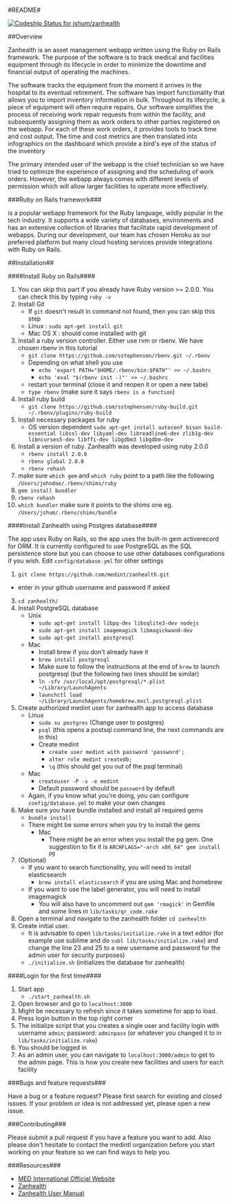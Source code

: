 #README#

[ ![Codeship Status for jshum/zanhealth](https://www.codeship.io/projects/8ae7f2a0-a264-0131-463c-7af97f1694a8/status?branch=master)](https://www.codeship.io/projects/18452)

##Overview

Zanhealth is an asset management webapp written using the Ruby on Rails framework. The purpose of the software is to track medical and facilities equipment through its lifecycle in order to minimize the downtime and financial output of operating the machines. 

The software tracks the equipment from the moment it arrives in the hospital to its eventual retirement. The software has import functionality that allows you to import inventory information in bulk. Throughout its lifecycle, a piece of equipment will often require repairs. Our software simplifies the process of receiving work repair requests from within the facility, and subsequently assigning them as work orders to other parties registered on the webapp. For each of these work orders, it provides tools to track time and cost output. The time and cost metrics are then translated into infographics on the dashboard which provide a bird's eye of the status of the inventory

The primary intended user of the webapp is the chief technician so we have tried to optimize the experience of assigning and the scheduling of work orders. However, the webapp always comes with different levels of permission which will allow larger facilities to operate more effectively.


###Ruby on Rails framework###

is a popular webapp framework for the Ruby language, wildly popular in the tech industry. It supports a wide variety of databases, environments and has an extensive collection of libraries that facilitate rapid development of webapps. During our development, our team has chosen Heroku as our preferred platform but many cloud hosting services provide integrations with Ruby on Rails.



##Installation##

####Install Ruby on Rails####



1. You can skip this part if you already have Ruby version >= 2.0.0. You can check this by typing ```ruby -v```
1. Install Git
	* If ```git``` doesn't result in command not found, then you can skip this step
	* Linux : ```sudo apt-get install git```
	* Mac OS X : should come installed with git
2. Install a ruby version controller. Either use rvm or rbenv. We have chosen rbenv in this tutorial
	* ```git clone https://github.com/sstephenson/rbenv.git ~/.rbenv```
	* Depending on what shell you use
		* ```echo 'export PATH="$HOME/.rbenv/bin:$PATH"' >> ~/.bashrc```
		* ```echo 'eval "$(rbenv init -)"' >> ~/.bashrc```
	*  restart your terminal (close it and reopen it or open a new tabe)
	*  ```type rbenv``` (make sure it says ```rbenv is a function```)
3. Install ruby build
	* ```git clone https://github.com/sstephenson/ruby-build.git ~/.rbenv/plugins/ruby-build```
4. Install necessary packages for ruby
	* OS version dependent ```sudo apt-get install autoconf bison build-essential libssl-dev libyaml-dev libreadline6-dev zlib1g-dev libncurses5-dev libffi-dev libgdbm3 libgdbm-dev```
9. Install a version of ruby. Zanhealth was developed using ruby 2.0.0
	* ```rbenv install 2.0.0```
	* ```rbenv global 2.0.0```
	* ```rbenv rehash```
12. make sure ```which gem``` and ```which ruby``` point to a path like the following ```/Users/johndoe/.rbenv/shims/ruby```
13. ```gem install bundler```
14. ```rbenv rehash```
15. ```which bundler``` make sure it points to the shims one eg. ```/Users/jshum/.rbenv/shims/bundle```


####Install Zanhealth using Postgres database####

The app uses Ruby on Rails, so the app uses the built-in gem activerecord for ORM. It is currently configured to use PostgreSQL as the SQL persistence store but you can choose to use other databases configurations if you wish. Edit `config/database.yml` for other settings

1. ```git clone https://github.com/medint/zanhealth.git```
  * enter in your github username and password if asked
3. ```cd zanhealth/```
4. Install PostgreSQL database
	* Unix
		* ```sudo apt-get install libpq-dev libsqlite3-dev nodejs ```
		* ```sudo apt-get install imagemagick libmagickwand-dev```
		* ```sudo apt-get install postgresql```
	* Mac
		* Install brew if you don't already have it
		* ```brew install postgresql```
		* Make sure to follow the instructions at the end of ```brew``` to
      launch postgresql (but the following two lines should be similar)
        * ```ln -sfv /usr/local/opt/postgresql/*.plist ~/Library/LaunchAgents```
      	* ```launchctl load ~/Library/LaunchAgents/homebrew.mxcl.postgresql.plist```         
5. Create authorized medint user for zanhealth app to access database
	* Linux
    	* ```sudo su postgres``` (Change user to postgres)
    	* ```psql``` (this opens a postsql command line, the next commands are in this)
    	* Create medint
      		* ```create user medint with password 'password';```
      		* ```alter role medint createdb;```
      		* ```\q``` (this should get you out of the psql terminal)
  	* Mac
		* ```createuser -P -s -e medint```
		* Default password should be ```password``` by default 
	* Again, if you know what you're doing, you can configure `config/database.yml` to make your own changes
6. Make sure you have bundle installed and install all required gems
	* ``bundle install``
	* There might be some errors when you try to install the gems
		* Mac
			* There might be an error when you install the pg gem. One
        suggestion to fix it is ```ARCHFLAGS="-arch x86_64" gem install pg```
7. (Optional)
	* If you want to search functionality, you will need to install elasticsearch
	  * ```brew install elasticsearch``` if you are using Mac and homebrew
    * If you want to use the label generator, you will need to install
    imagemagick 
        * You will also have to uncomment out ```gem 'rmagick'``` in Gemfile and
      some lines in ```lib/tasks/qr_code.rake```
8. Open a terminal and navigate to the zanhealth folder ```cd zanhealth```
9. Create initial user.
	* It is advisable to open ```lib/tasks/initialize.rake``` in a text editor (for example use sublime and do ```subl lib/tasks/initialize.rake```) and change the line 23 and 25 to a new username and password for the admin user for security purposes)
	* ```./initialize.sh``` (initializes the database for zanhealth)

####Login for the first time####

1. Start app
	* ```./start_zanhealth.sh```
2. Open browser and go to ```localhost:3000```
3. Might be necessary to refresh since it takes sometime for app to load.
4. Press login button in the top right corner
5. The initialize script that you  creates a single user and facility
login with username ```admin```; password: ```adminpass``` (or whatever you changed it to in ```lib/tasks/initialize.rake```)
6. You should be logged in
7. As an admin user, you can navigate to ```localhost:3000/admin``` to get to the admin page. This is how you create new facilities and users for each facility

###Bugs and feature requests###

Have a bug or a feature request? Please first search for existing and closed issues. If your problem or idea is not addressed yet, please open a new issue.

###Contributing###

Please submit a pull request if you have a feature you want to add. Also
please don't hesitate to contact the medintl organization before you
start working on your feature so we can find ways to help you. 

###Resources###
 
* [MED International Official Website](http://medinternational-us.org)
* [Zanhealth](http://zanhealth.co) 
* [Zanhealth User Manual](http://medint.github.io/zanhealth-manual/)
